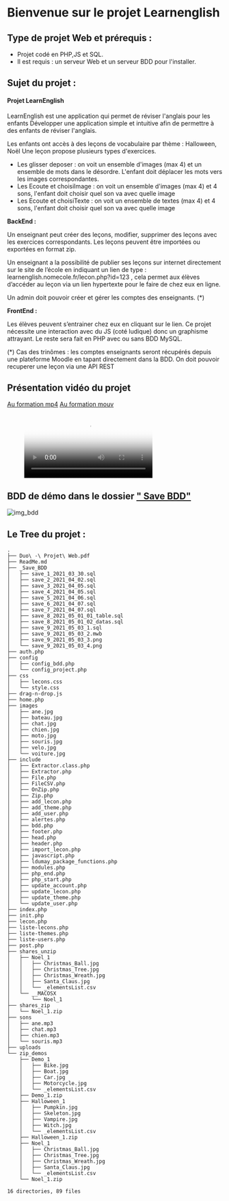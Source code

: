 # Bienvenue sur le projet Learnenglish

## Type de projet Web et prérequis :
- Projet codé en PHP,JS et SQL.
- Il est requis : un serveur Web et un serveur BDD pour l'installer.

## Sujet du projet :

#### **Projet LearnEnglish**
LearnEnglish est une application qui permet de réviser l'anglais pour les enfantsDévelopper une application simple et intuitive afin de permettre à des enfants de réviser l'anglais.Les enfants ont accès à des leçons de vocabulaire par thème : Halloween, NoëlUne leçon propose plusieurs types d'exercices.- Les glisser deposer : on voit un ensemble d'images (max 4) et un ensemble de mots dans le désordre. L'enfant doit déplacer les mots vers les images correspondantes.- Les Ecoute et choisiImage : on voit un ensemble d'images (max 4) et 4 sons, l'enfant doit choisir quel son va avec quelle image- Les Ecoute et choisiTexte : on voit un ensemble de textes (max 4) et 4 sons, l'enfant doit choisir quel son va avec quelle image**BackEnd :**Un enseignant peut créer des leçons, modifier, supprimer des leçons avec les exercices correspondants.Les leçons peuvent être importées ou exportées en format zip.Un enseignant a la possibilité de publier ses leçons sur internet directement sur le site de l’école en indiquant un lien de type : learnenglish.nomecole.fr/lecon.php?id=123 , cela permet aux élèves d’accéder au leçon via un lien hypertexte pour le faire de chez eux en ligne.
Un admin doit pouvoir créer et gérer les comptes des enseignants. (*)
**FrontEnd :**
Les élèves peuvent s’entrainer chez eux en cliquant sur le lien.Ce projet nécessite une interaction avec du JS (coté ludique) donc un graphisme attrayant. Le reste sera fait en PHP avec ou sans BDD MySQL.
(*) Cas des trinômes : les comptes enseignants seront récupérés depuis une plateforme Moodle en tapant directement dans la BDD. On doit pouvoir recuperer une leçon via une API REST

## Présentation vidéo du projet

[Au formation mp4](http://uploads.ldumay.fr/tmp/LearnEnglish/Demo_video.mp4)
[Au formation mouv](http://uploads.ldumay.fr/tmp/LearnEnglish/Demo_video.mouv)

<figure class="video_container">
  <video controls="true" allowfullscreen="true" poster="path/to/poster_image.png">
    <source src="http://uploads.ldumay.fr/tmp/LearnEnglish/Demo_video.mp4" type="video/mp4">
    <source src="http://uploads.ldumay.fr/tmp/LearnEnglish/Demo_video.mov" type="video/mov">
  </video>
</figure>

## BDD de démo dans le dossier [" Save BDD"](https://github.com/ldumay/LearnEnglish/blob/main/_Save_BDD/)

![img_bdd](https://github.com/ldumay/LearnEnglish/blob/main/_Save_BDD/save_9_2021_05_03_3.png)

## Le Tree du projet :
```
.
├── Duo\ -\ Projet\ Web.pdf
├── ReadMe.md
├── _Save_BDD
│   ├── save_1_2021_03_30.sql
│   ├── save_2_2021_04_02.sql
│   ├── save_3_2021_04_05.sql
│   ├── save_4_2021_04_05.sql
│   ├── save_5_2021_04_06.sql
│   ├── save_6_2021_04_07.sql
│   ├── save_7_2021_04_07.sql
│   ├── save_8_2021_05_01_01_table.sql
│   ├── save_8_2021_05_01_02_datas.sql
│   ├── save_9_2021_05_03_1.sql
│   ├── save_9_2021_05_03_2.mwb
│   ├── save_9_2021_05_03_3.png
│   └── save_9_2021_05_03_4.png
├── auth.php
├── config
│   ├── config_bdd.php
│   └── config_project.php
├── css
│   ├── lecons.css
│   └── style.css
├── drag-n-drop.js
├── home.php
├── images
│   ├── ane.jpg
│   ├── bateau.jpg
│   ├── chat.jpg
│   ├── chien.jpg
│   ├── moto.jpg
│   ├── souris.jpg
│   ├── velo.jpg
│   └── voiture.jpg
├── include
│   ├── Extractor.class.php
│   ├── Extractor.php
│   ├── File.php
│   ├── FileCSV.php
│   ├── OnZip.php
│   ├── Zip.php
│   ├── add_lecon.php
│   ├── add_theme.php
│   ├── add_user.php
│   ├── alertes.php
│   ├── bdd.php
│   ├── footer.php
│   ├── head.php
│   ├── header.php
│   ├── import_lecon.php
│   ├── javascript.php
│   ├── ldumay_package_functions.php
│   ├── modules.php
│   ├── php_end.php
│   ├── php_start.php
│   ├── update_account.php
│   ├── update_lecon.php
│   ├── update_theme.php
│   └── update_user.php
├── index.php
├── init.php
├── lecon.php
├── liste-lecons.php
├── liste-themes.php
├── liste-users.php
├── post.php
├── shares_unzip
│   ├── Noel_1
│   │   ├── Christmas_Ball.jpg
│   │   ├── Christmas_Tree.jpg
│   │   ├── Christmas_Wreath.jpg
│   │   ├── Santa_Claus.jpg
│   │   └── _elementsList.csv
│   └── __MACOSX
│       └── Noel_1
├── shares_zip
│   └── Noel_1.zip
├── sons
│   ├── ane.mp3
│   ├── chat.mp3
│   ├── chien.mp3
│   └── souris.mp3
├── uploads
└── zip_demos
    ├── Demo_1
    │   ├── Bike.jpg
    │   ├── Boat.jpg
    │   ├── Car.jpg
    │   ├── Motorcycle.jpg
    │   └── _elementsList.csv
    ├── Demo_1.zip
    ├── Halloween_1
    │   ├── Pumpkin.jpg
    │   ├── Skeleton.jpg
    │   ├── Vampire.jpg
    │   ├── Witch.jpg
    │   └── _elementsList.csv
    ├── Halloween_1.zip
    ├── Noel_1
    │   ├── Christmas_Ball.jpg
    │   ├── Christmas_Tree.jpg
    │   ├── Christmas_Wreath.jpg
    │   ├── Santa_Claus.jpg
    │   └── _elementsList.csv
    └── Noel_1.zip

16 directories, 89 files
```
